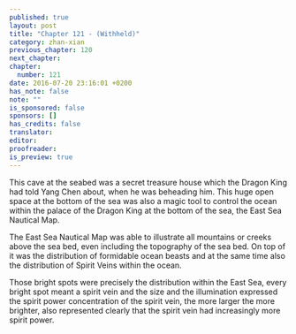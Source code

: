 ```yaml
---
published: true
layout: post
title: "Chapter 121 - (Withheld)"
category: zhan-xian
previous_chapter: 120
next_chapter:
chapter:
  number: 121
date: 2016-07-20 23:16:01 +0200
has_note: false
note: ""
is_sponsored: false
sponsors: []
has_credits: false
translator:
editor:
proofreader:
is_preview: true
---
```

This cave at the seabed was a secret treasure house which the Dragon King had told Yang Chen about, when he was beheading him. This huge open space at the bottom of the sea was also a magic tool to control the ocean within the palace of the Dragon King at the bottom of the sea, the East Sea Nautical Map.

The East Sea Nautical Map was able to illustrate all mountains or creeks above the sea bed, even including the topography of the sea bed. On top of it was the distribution of formidable ocean beasts and at the same time also the distribution of Spirit Veins within the ocean.

Those bright spots were precisely the distribution within the East Sea, every bright spot meant a spirit vein and the size and the illumination expressed the spirit power concentration of the spirit vein, the more larger the more brighter, also represented clearly that the spirit vein had increasingly more spirit power. 
